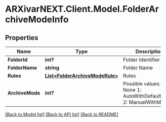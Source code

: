 # ARXivarNEXT.Client.Model.FolderArchiveModeInfo
## Properties

Name | Type | Description | Notes
------------ | ------------- | ------------- | -------------
**FolderId** | **int?** | Folder Identifier | [optional] 
**FolderName** | **string** | Folder Name | [optional] 
**Rules** | [**List&lt;FolderArchiveModeRule&gt;**](FolderArchiveModeRule.md) | Rules | [optional] 
**ArchiveMode** | **int?** | Possible values:  0: None  1: AutoWithDefaultProfile  2: ManualWithMask  | [optional] 

[[Back to Model list]](../README.md#documentation-for-models) [[Back to API list]](../README.md#documentation-for-api-endpoints) [[Back to README]](../README.md)

